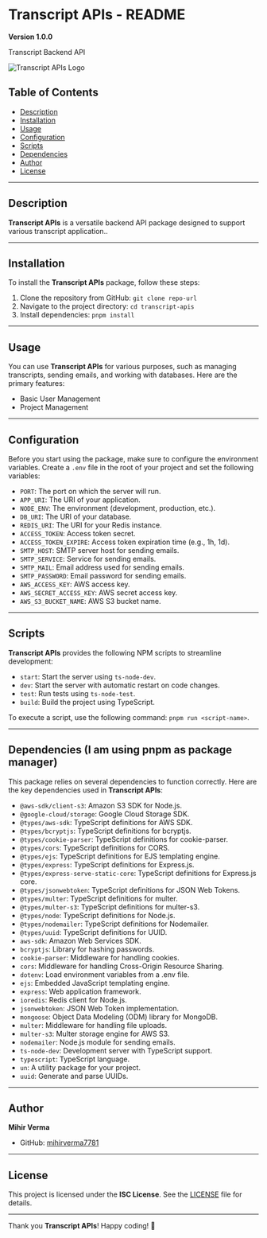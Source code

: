 # Transcript APIs - README

**Version 1.0.0**

Transcript Backend API

![Transcript APIs Logo](logo.png)

## Table of Contents

- [Description](#description)
- [Installation](#installation)
- [Usage](#usage)
- [Configuration](#configuration)
- [Scripts](#scripts)
- [Dependencies](#dependencies)
- [Author](#author)
- [License](#license)

---

## Description

**Transcript APIs** is a versatile backend API package designed to support various transcript application..

---

## Installation

To install the **Transcript APIs** package, follow these steps:

1. Clone the repository from GitHub: `git clone repo-url`
2. Navigate to the project directory: `cd transcript-apis`
3. Install dependencies: `pnpm install`

---

## Usage

You can use **Transcript APIs** for various purposes, such as managing transcripts, sending emails, and working with databases. Here are the primary features:

- Basic User Management
- Project Management

---

## Configuration

Before you start using the package, make sure to configure the environment variables. Create a `.env` file in the root of your project and set the following variables:

- `PORT`: The port on which the server will run.
- `APP_URI`: The URI of your application.
- `NODE_ENV`: The environment (development, production, etc.).
- `DB_URI`: The URI of your database.
- `REDIS_URI`: The URI for your Redis instance.
- `ACCESS_TOKEN`: Access token secret.
- `ACCESS_TOKEN_EXPIRE`: Access token expiration time (e.g., 1h, 1d).
- `SMTP_HOST`: SMTP server host for sending emails.
- `SMTP_SERVICE`: Service for sending emails.
- `SMTP_MAIL`: Email address used for sending emails.
- `SMTP_PASSWORD`: Email password for sending emails.
- `AWS_ACCESS_KEY`: AWS access key.
- `AWS_SECRET_ACCESS_KEY`: AWS secret access key.
- `AWS_S3_BUCKET_NAME`: AWS S3 bucket name.

---

## Scripts

**Transcript APIs** provides the following NPM scripts to streamline development:

- `start`: Start the server using `ts-node-dev`.
- `dev`: Start the server with automatic restart on code changes.
- `test`: Run tests using `ts-node-test`.
- `build`: Build the project using TypeScript.

To execute a script, use the following command: `pnpm run <script-name>`.

---

## Dependencies (I am using pnpm as package manager)

This package relies on several dependencies to function correctly. Here are the key dependencies used in **Transcript APIs**:

- `@aws-sdk/client-s3`: Amazon S3 SDK for Node.js.
- `@google-cloud/storage`: Google Cloud Storage SDK.
- `@types/aws-sdk`: TypeScript definitions for AWS SDK.
- `@types/bcryptjs`: TypeScript definitions for bcryptjs.
- `@types/cookie-parser`: TypeScript definitions for cookie-parser.
- `@types/cors`: TypeScript definitions for CORS.
- `@types/ejs`: TypeScript definitions for EJS templating engine.
- `@types/express`: TypeScript definitions for Express.js.
- `@types/express-serve-static-core`: TypeScript definitions for Express.js core.
- `@types/jsonwebtoken`: TypeScript definitions for JSON Web Tokens.
- `@types/multer`: TypeScript definitions for multer.
- `@types/multer-s3`: TypeScript definitions for multer-s3.
- `@types/node`: TypeScript definitions for Node.js.
- `@types/nodemailer`: TypeScript definitions for Nodemailer.
- `@types/uuid`: TypeScript definitions for UUID.
- `aws-sdk`: Amazon Web Services SDK.
- `bcryptjs`: Library for hashing passwords.
- `cookie-parser`: Middleware for handling cookies.
- `cors`: Middleware for handling Cross-Origin Resource Sharing.
- `dotenv`: Load environment variables from a .env file.
- `ejs`: Embedded JavaScript templating engine.
- `express`: Web application framework.
- `ioredis`: Redis client for Node.js.
- `jsonwebtoken`: JSON Web Token implementation.
- `mongoose`: Object Data Modeling (ODM) library for MongoDB.
- `multer`: Middleware for handling file uploads.
- `multer-s3`: Multer storage engine for AWS S3.
- `nodemailer`: Node.js module for sending emails.
- `ts-node-dev`: Development server with TypeScript support.
- `typescript`: TypeScript language.
- `un`: A utility package for your project.
- `uuid`: Generate and parse UUIDs.

---

## Author

**Mihir Verma**

- GitHub: [mihirverma7781](https://github.com/mihirverma7781)

---

## License

This project is licensed under the **ISC License**. See the [LICENSE](LICENSE) file for details.

---

Thank you **Transcript APIs**! Happy coding! 🚀
